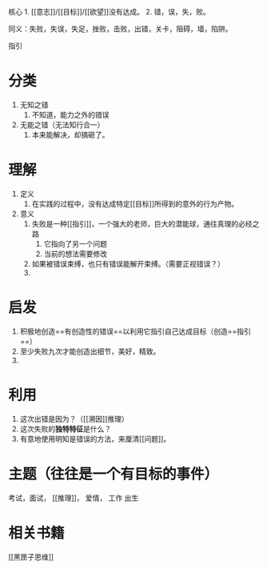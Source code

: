 
核心
	1. [[意志]]/[[目标]]/[[欲望]]没有达成。
	2. 错，误，失，败。

同义：失败，失误，失足，挫败，击败，出错，关卡，阻碍，墙，陷阱。

指引
# 分类
1. 无知之错
	1. 不知道，能力之外的错误
2. 无能之错（无法知行合一）
	1. 本来能解决，却搞砸了。

# 理解
1. 定义
	1. 在实践的过程中，没有达成特定[[目标]]所得到的意外的行为产物。
2. 意义
	1. 失败是一种[[指引]]，一个强大的老师，巨大的潜能球，通往真理的必经之路
		1. 它指向了另一个问题
		2. 当前的想法需要修改
	2. 如果被错误束缚，也只有错误能解开束缚。（需要正视错误？）
	3. 
# 启发
1. 积极地创造==有创造性的错误==以利用它指引自己达成目标（创造==指引==）
2. 至少失败九次才能创造出细节，美好，精致。
3. 

# 利用
1. 这次出错是因为？（[[溯因]]推理）
2. 这次失败的**独特特征**是什么？
3. 有意地使用明知是错误的方法，来厘清[[问题]]。

# 主题（往往是一个有目标的事件）
考试，面试， [[推理]]，
爱情，
工作
出生

# 相关书籍
[[黑匣子思维]] 